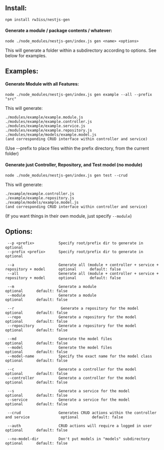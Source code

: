 ## Install:

    npm install rw3iss/nestjs-gen


#### Generate a module / package contents / whatever:

    node ./node_modules/nestjs-gen/index.js gen <name> <options>


This will generate a folder <name> within a subdirectory according to options. See below for examples.


## Examples:

#### Generate Module with all Features:

    node ./node_modules/nestjs-gen/index.js gen example --all --prefix "src"

This will generate:

    ./modules/example/example.module.js
    ./modules/example/example.controller.js
    ./modules/example/example.service.js
    ./modules/example/example.repository.js
    ./modules/example/models/example.model.js
    (and corresponding CRUD interface within controller and service)

(Use --prefix to place files within the prefix directory, from the current folder)

#### Generate just Controller, Repository, and Test model (no module)

    node ./node_modules/nestjs-gen/index.js gen test --crud

This will generate:

    ./example/example.controller.js
    ./example/example.repository.js
    ./example/models/example.model.js
    (and corresponding CRUD interface within controller and service)


(If you want things in their own module, just specify `--module`)


## Options:

     --p <prefix>           Specify root/prefix dir to generate in                                optional
     --prefix <prefix>      Specify root/prefix dir to generate in                                optional
     
     --a                    Generate all (module + controller + service + repository + model      optional      default: false
     --all                  Generate all (module + controller + service + repository + model      optional      default: false
     
     --m                    Generate a module                                                     optional      default: false
     --module               Generate a module                                                     optional      default: false
     
     --r                     Generate a repository for the model                                   optional      default: false
     --repo                 Generate a repository for the model                                   optional      default: false
     --repository           Generate a repository for the model                                   optional      default: false
     
     --md                   Generate the model files                                              optional      default: false
     --model                Generate the model files                                              optional      default: false
     --model-name           Specify the exact name for the model class                            optional      default: false
     
     --c                    Generate a controller for the model                                   optional      default: false
     --controller           Generate a controller for the model                                   optional      default: false
     
     --s                    Generate a service for the model                                      optional      default: false
     --service              Generate a service for the model                                      optional      default: false
     
     --crud                 Generates CRUD actions within the controller and service              optional      default: false
     
     --auth                 CRUD actions will require a logged in user                            optional      default: false
     
     --no-model-dir         Don't put models in "models" subdirectory                             optional      default: false